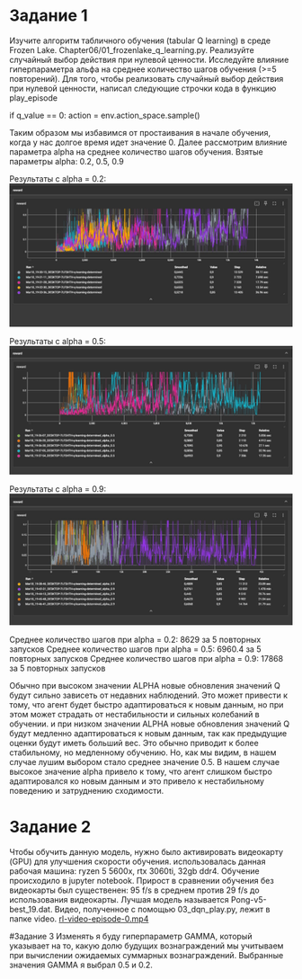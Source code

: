 # Задание 1
Изучите алгоритм табличного обучения (tabular Q learning) в среде Frozen Lake. Chapter06/01_frozenlake_q_learning.py. Реализуйте случайный выбор действия при нулевой ценности. Исследуйте влияние гиперпараметра альфа на среднее количество шагов обучения (>=5 повторений).
Для того, чтобы реализовать случайный выбор действия при нулевой ценности, написал следующие строчки кода в функцию play_episode
            


if q_value == 0:
    action = env.action_space.sample()

Таким образом мы избавимся от простаивания в начале обучения, когда у нас долгое время идет значение 0.
Далее рассмотрим влияние параметра alpha на среднее количество шагов обучения.
Взятые параметры alpha: 0.2, 0.5, 0.9

Результаты с alpha = 0.2:
![alpha0_2_q_learning-determined.jpg](images%2Falpha0_2_q_learning-determined.jpg)

Результаты с alpha = 0.5:
![alpha0_5_q_learning-determined.jpg](images%2Falpha0_5_q_learning-determined.jpg)

Результаты с alpha = 0.9:
![alpha0_9_q_learning-determined.jpg](images%2Falpha0_9_q_learning-determined.jpg)

Среднее количество шагов при alpha = 0.2: 8629 за 5 повторных запусков
Среднее количество шагов при alpha = 0.5: 6960.4 за 5 повторных запусков
Среднее количество шагов при alpha = 0.9: 17868 за 5 повторных запусков

Обычно при высоком значении ALPHA новые обновления значений Q будут сильно зависеть от недавних наблюдений. Это может привести к тому, что агент будет быстро адаптироваться к новым данным, но при этом может страдать от нестабильности и сильных колебаний в обучении.
и при низком значении ALPHA новые обновления значений Q будут медленно адаптироваться к новым данным, так как предыдущие оценки будут иметь больший вес. Это обычно приводит к более стабильному, но медленному обучению.
Но, как мы видим, в нашем случае лушим выбором стало среднее значение 0.5. В нашем случае высокое значение alpha привело к тому, что агент
слишком быстро  адаптировался ко новым данным и это привело к нестабильному поведению и затруднению сходимости.

# Задание 2
Чтобы обучить данную модель, нужно было активировать видеокарту (GPU) для улучшения скорости обучения.
использовалась данная рабочая машина: ryzen 5 5600x, rtx 3060ti, 32gb ddr4. Обучение происходило в jupyter notebook.
Прирост в сравнении обучения без видеокарты был существенен: 95 f/s в среднем против 29 f/s до использования видеокарты.
Лучшая модель называется Pong-v5-best_19.dat. Видео, полученное с помощью 03_dqn_play.py, лежит в папке video.
[rl-video-episode-0.mp4](video%2Frl-video-episode-0.mp4)

#Задание 3
Изменять я буду гиперпараметр GAMMA, который указывает на то, какую долю будущих вознаграждений мы учитываем при вычислении ожидаемых суммарных вознаграждений.
Выбранные значения GAMMA я выбрал 0.5 и 0.2.